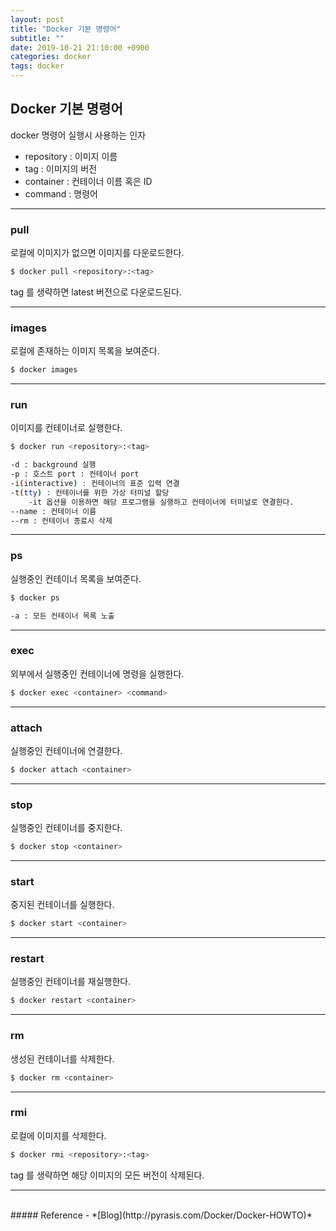 ```yaml
---
layout: post
title: "Docker 기본 명령어"
subtitle: ""
date: 2019-10-21 21:10:00 +0900
categories: docker
tags: docker
---
```


## Docker 기본 명령어

docker 명령어 실행시 사용하는 인자
- repository : 이미지 이름
- tag : 이미지의 버전
- container : 컨테이너 이름 혹은 ID
- command : 명령어

---

### pull
로컬에 이미지가 없으면 이미지를 다운로드한다.
```bash
$ docker pull <repository>:<tag>
```
tag 를 생략하면 latest 버전으로 다운로드된다.

---

### images
로컬에 존재하는 이미지 목록을 보여준다.
```bash
$ docker images
```

---

### run
이미지를 컨테이너로 실행한다.
```bash
$ docker run <repository>:<tag>

-d : background 실행
-p : 호스트 port : 컨테이너 port
-i(interactive) : 컨테이너의 표준 입력 연결  
-t(tty) : 컨테이너를 위한 가상 터미널 할당
    -it 옵션을 이용하면 해당 프로그램을 실행하고 컨테이너에 터미널로 연결한다.  
--name : 컨테이너 이름
--rm : 컨테이너 종료시 삭제  
```

---

### ps
실행중인 컨테이너 목록을 보여준다.
```bash
$ docker ps

-a : 모든 컨테이너 목록 노출
```

---

### exec
외부에서 실행중인 컨테이너에 명령을 실행한다.
```bash
$ docker exec <container> <command>
```

---

### attach
실행중인 컨테이너에 연결한다.
```bash
$ docker attach <container>
```

---

### stop
실행중인 컨테이너를 중지한다.
```bash
$ docker stop <container>
```

---

### start
중지된 컨테이너를 실행한다.
```bash
$ docker start <container>
```

---

### restart
실행중인 컨테이너를 재실행한다.
```bash
$ docker restart <container>
```

---

### rm
생성된 컨테이너를 삭제한다.
```bash
$ docker rm <container>
```

---

### rmi
로컬에 이미지를 삭제한다.
```bash
$ docker rmi <repository>:<tag>
```
tag 를 생략하면 해당 이미지의 모든 버전이 삭제된다.

---

<br>
##### Reference
- *[Blog](http://pyrasis.com/Docker/Docker-HOWTO)*
